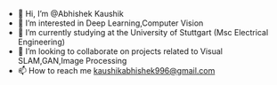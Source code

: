 - 👋 Hi, I’m @Abhishek Kaushik
- 👀 I’m interested in Deep Learning,Computer Vision
- 🌱 I’m currently studying at the University of Stuttgart (Msc Electrical Engineering)
- 💞️ I’m looking to collaborate on projects related to Visual SLAM,GAN,Image Processing
- 📫 How to reach me kaushikabhishek996@gmail.com

<!---
AbhishekKaushikCV/AbhishekKaushikCV is a ✨ special ✨ repository because its `README.md` (this file) appears on your GitHub profile.
You can click the Preview link to take a look at your changes.
--->
